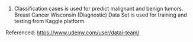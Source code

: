 1) Classification cases is used for predict malignant and benign tumors. Breast Cancer Wisconsin (Diagnostic) Data Set is used for training and testing from Kaggle platform.

Referenced: https://www.udemy.com/user/datai-team/
